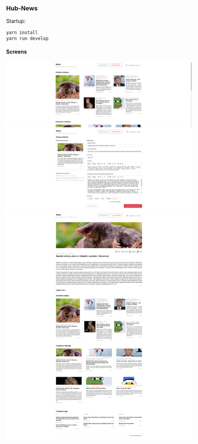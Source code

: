 ### Hub-News
Startup:
```
yarn install
yarn run develop
```

#### Screens
![](/screens/index.png) <br />
![](/screens/new.png) <br />
![](/screens/article.png)
